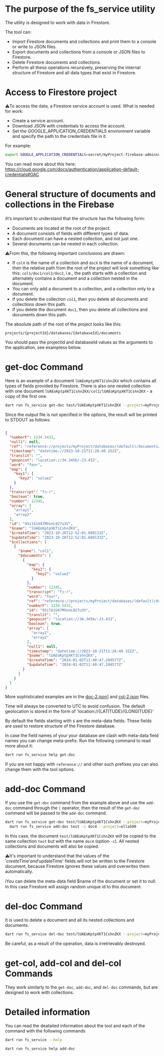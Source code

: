 # The purpose of the fs_service utility

The utility is designed to work with data in Firestore.

The tool can:
- Import Firestore documents and collections and print them to a console or write to JSON files.
- Export documents and collections from a console or JSON files to Firestore.
- Delete Firestore documents and collections.
- Perform all these operations recursively, preserving the internal structure of Firestore and all 
  data types that exist in Firestore.


# Access to Firestore project

⚠️To access the data, a Firestore service account is used. What is needed for work:
- Create a service account.
- Download JSON with credentials to access the account.
- Set the GOOGLE_APPLICATION_CREDENTIALS environment variable and specify the path to the credentials file in it.

For example: 
```bash
export GOOGLE_APPLICATION_CREDENTIALS=secret/myProject-firebase-adminsdk-asda-23423hgh32.json
```

You can read more about this here: https://cloud.google.com/docs/authentication/application-default-credentials#GAC


# General structure of documents and collections in the Firebase

ℹ️It’s important to understand that the structure has the following form:

- Documents are located at the root of the project.
- A document consists of fields with different types of data.
- Each document can have a nested collection, and not just one.
- Several documents can be nested in each collection. 

⚠️From this, the following important conclusions are drawn:

- If `colX` is the name of a collection and `docX` is the name of a document, 
    then the relative path from the root of the project will look something like this: `col1/doc1/col2/doc2`, 
    i.e., the path starts with a collection and alternately contains a document and a collection nested in the document.
- You can only add a document to a collection, and a collection only to a document.
- If you delete the collection `col1`, then you delete all documents and collections down this path.
- If you delete the document `doc1`, then you delete all collections and documents down this path.

The absolute path of the root of the project looks like this:

```
projects/{projectId}/databases/{databaseId}/documents
```

You should pass the projectId and databaseId values as the arguments to the application, see exampless below.

# get-doc Command

Here is an example of a document `lUAEoKptpXKT1CshnZKX` which contains all types of fields provided by Firestore. 
There is also one nested collection with one document `lUAEoKptpXKT1CshnZKX/col1/lUAEoKptpXKT1CshnZKX` - a copy of the first one.

```bash
dart run fs_service get-doc test/lUAEoKptpXKT1CshnZKX --project=myProject
```

Since the output file is not specified in the options, the result will be printed to STDOUT as follows:

```json

{
  "numberF": 1234.5432,
  "null1": null,
  "ref": "reference://projects/myProject/databases/(default)/documents/en/YLTunxHK6rgPTWHxjJYe",
  "timestamp": "datetime://2023-10-21T11:26:40.152Z",
  "translit": "",
  "geopoint": "location://34.3456/-23.432",
  "word": "four",
  "map": {
    "key1": {
      "key2": "value2"
    }
  },
  "transcript": "fɔːr",
  "boolean": true,
  "number": 12345,
  "array": [
    "array1",
    "array2"
  ],
  "id": "95il61U47MVonL027u3V",
  "$name": "lUAEoKptpXKT1CshnZKX",
  "$createTime": "2023-10-26T12:52:01.608133Z",
  "$updateTime": "2023-10-26T12:52:01.608133Z",
  "$collections": [
    {
      "$name": "col1",
      "$documents": [
        {
          "map": {
            "key1": {
              "key2": "value2"
            }
          },
          "number": 12345,
          "transcript": "fɔːr",
          "word": "four",
          "ref": "reference://projects/myProject/databases/(default)/documents/en/YLTunxHK6rgPTWHxjJYe",
          "numberF": 1234.5432,
          "id": "95il61U47MVonL027u3V",
          "translit": "",
          "geopoint": "location://34.3456/-23.432",
          "boolean": true,
          "array": [
            "array1",
            "array2"
          ],
          "null1": null,
          "timestamp": "datetime://2023-10-21T11:26:40.152Z",
          "$name": "lUAEoKptpXKT1CshnZKX",
          "$createTime": "2024-01-02T11:40:47.284577Z",
          "$updateTime": "2024-01-02T11:40:47.284577Z"
        }
      ]
    }
  ]
}
```

More sophisticated examples are in the [doc-2.json](test/jsons/doc-2.json)] and [col-2.json](test/jsons/col-2.json) files.

Time will always be converted to UTC to avoid confusion. 
The default geolocation is stored in the form of 'location://{LATITUDE}/{LONGITUDE}'

By default the fields starting with `$` are the meta-data fields. These fields are used to restore 
structure of the Firestore database.

In case the field names of your your database are clash with meta-data field names you can change meta-prefix.
Run the following command to read more about it:
```bash
dart run fs_service help get-doc
```

If you are not happy with `reference://` and other such prefixes you can also change them with the tool options.


# add-doc Command

If you use the `get-doc` command from the example above and use the `add-doc` command through the `|` operator, 
then the result of the `get-doc` command will be passed to the `add-doc` command.

```bash
dart run fs_service get-doc test/lUAEoKptpXKT1CshnZKX --project=myProject | \
  dart run fs_service add-doc test -c doc4 --project=ella500
```

In this case, the document `test/lUAEoKptpXKT1CshnZKX` will be copied to the same collection `test` 
but with the name `doc4` (option `-c`). All nested collections and documents will also be copied.

⚠️It's important to understand that the values of the '$createTime' and '$updateTime' fields will not be 
written to the Firestore document, because Firestore ignores these values and overwrites them automatically.

ℹ️You can delete the meta-data field $name of the document or set it to null. In this case Firestore will 
assign random unique id to this document.


# del-doc Command

It is used to delete a document and all its nested collections and documents.

```bash
dart run fs_service del-doc test/lUAEoKptpXKT1CshnZKX --project=myProject
```

Be careful, as a result of the operation, data is irretrievably destroyed.


# get-col, add-col and del-col Commands

They work similarly to the `get-doc`, `add-doc`, and `del-doc` commands, but are designed to work with collections.

# Detailed information

You can read the deatailed information about the tool and each of the command with the following commands

```bash
dart run fs_service --help
```

```bash
dart run fs_service help add-doc
```

